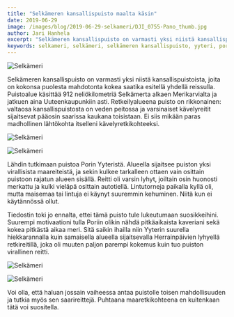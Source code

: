 ```yaml
---
title: "Selkämeren kansallispuisto maalta käsin"
date: 2019-06-29
image: /images/blog/2019-06-29-selkameri/DJI_0755-Pano_thumb.jpg
author: Jari Hanhela
excerpt: "Selkämeren kansallispuisto on varmasti yksi niistä kansallispuistoista, joita on kokonsa puolesta mahdotonta kokea saatika esitellä yhdellä reissulla. Puistoalue käsittää 912 neliökilometriä Selkämerta alkaen Merikarvialta ja jatkuen aina Uuteenkaupunkiin asti. Retkeilyalueena puisto on rikkonainen: valtaosa kansallispuistosta on veden peitossa ja varsinaiset kävelyreitit sijaitsevat pääosin saarissa kaukana toisistaan. Ei siis mikään paras madhollinen lähtökohta itselleni kävelyretkikohteeksi."
keywords: selkameri, selkämeri, selkämeren kansallispuisto, yyteri, pori
---
```


![Selkämeri](/images/blog/2019-06-29-selkameri/_MG_7244_thumb.jpg)

Selkämeren kansallispuisto on varmasti yksi niistä kansallispuistoista, joita on kokonsa puolesta mahdotonta kokea saatika esitellä yhdellä reissulla. Puistoalue käsittää 912 neliökilometriä Selkämerta alkaen Merikarvialta ja jatkuen aina Uuteenkaupunkiin asti. Retkeilyalueena puisto on rikkonainen: valtaosa kansallispuistosta on veden peitossa ja varsinaiset kävelyreitit sijaitsevat pääosin saarissa kaukana toisistaan. Ei siis mikään paras madhollinen lähtökohta itselleni kävelyretkikohteeksi.

![Selkämeri](/images/blog/2019-06-29-selkameri/_MG_7088-Pano-2_thumb.jpg)

![Selkämeri](/images/blog/2019-06-29-selkameri/_MG_7115-Pano_thumb.jpg)

Lähdin tutkimaan puistoa Porin Yyteristä. Alueella sijaitsee puiston yksi virallisista maareiteistä, ja sekin kulkee tarkalleen ottaen vain osittain puistoon rajatun alueen sisällä. Reitti oli varsin lyhyt, joiltain osin huonosti merkattu ja kulki vieläpä osittain autotiellä. Lintutorneja paikalla kyllä oli, mutta maisemaa tai lintuja ei käynyt suuremmin kehuminen. Niitä kun ei käytännössä ollut.

Tiedostin toki jo ennalta, ettei tämä puisto tule lukeutumaan suosikkeihini. Suurempi motivaationi tulla Poriin olikin nähdä pitkäaikaista kaveriani sekä kokea pitkästä aikaa meri. Sitä saikin ihailla niin Yyterin suurella hiekkarannalla kuin samaisella alueella sijaitsevalla Herrainpäivien lyhyellä retkireitillä, joka oli muuten paljon parempi kokemus kuin tuo puiston virallinen reitti.


![Selkämeri](/images/blog/2019-06-29-selkameri/DJI_0754-Pano_thumb.jpg)

![Selkämeri](/images/blog/2019-06-29-selkameri/DJI_0755-Pano_thumb.jpg)

Voi olla, että haluan jossain vaiheessa antaa puistolle toisen mahdollisuuden ja tutkia myös sen saarireittejä. Puhtaana maaretkikohteena en kuitenkaan tätä voi suositella.